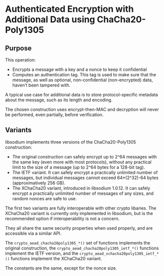 # Authenticated Encryption with Additional Data using ChaCha20-Poly1305

## Purpose

This operation:

  - Encrypts a message with a key and a nonce to keep it confidential
  - Computes an authentication tag. This tag is used to make sure that the message, as well as optional, non-confidential (non-encrypted) data, haven’t been tampered with.

A typical use case for additional data is to store protocol-specific metadata about the message, such as its length and encoding.

The chosen construction uses encrypt-then-MAC and decryption will never be performed, even partially, before verification.

## Variants

libsodium implements three versions of the ChaCha20-Poly1305 construction:

  - The original construction can safely encrypt up to 2^64 messages with the same key (even more with most protocols), without any practical limit to the size of a message (up to 2^64 bytes for a 128-bit tag).
  - The IETF variant. It can safely encrypt a practically unlimited number of messages, but individual messages cannot exceed 64\*(2^32)-64 bytes (approximatively 256 GB).
  - The XChaCha20 variant, introduced in libsodium 1.0.12. It can safely encrypt a practically unlimited number of messages of any sizes, and random nonces are safe to use.

The first two variants are fully interoperable with other crypto libaries. The XChaCha20 variant is currently only implemented in libsodium, but is the recommended option if interoperability is not a concern.

They all share the same security properties when used properly, and are accessible via a similar API.

The `crypto_aead_chacha20poly1305_*()` set of functions implements the original construction, the `crypto_aead_chacha20poly1305_ietf_*()` functions implement the IETF version, and the `crypto_aead_xchacha20poly1305_ietf_*()` functions implement the XChaCha20 variant.

The constants are the same, except for the nonce size.
